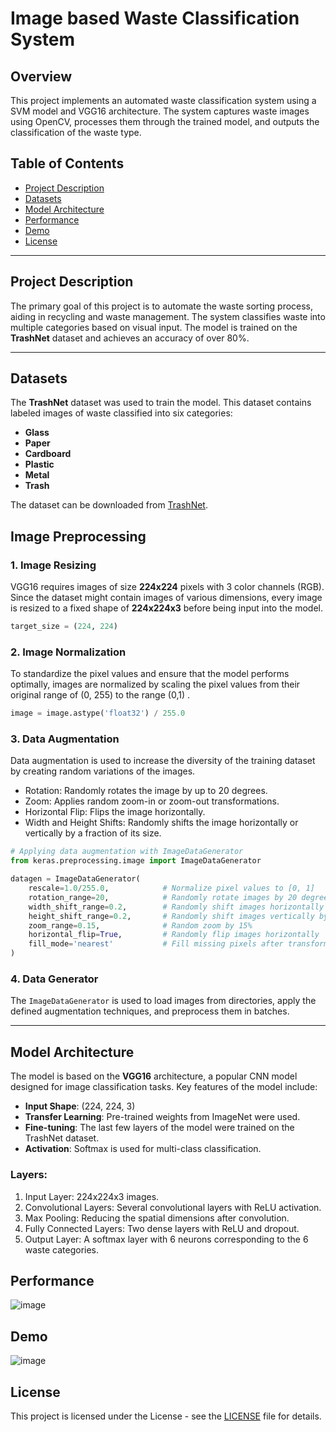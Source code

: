 # Image based Waste Classification System

## Overview
This project implements an automated waste classification system using a SVM model and VGG16 architecture. The system captures waste images using OpenCV, processes them through the trained model, and outputs the classification of the waste type. 

## Table of Contents
- [Project Description](#project-description)
- [Datasets](#datasets)
- [Model Architecture](#model-architecture)
- [Performance](#performance)
- [Demo](#demo)
- [License](#License)

---

## Project Description
The primary goal of this project is to automate the waste sorting process, aiding in recycling and waste management. The system classifies waste into multiple categories based on visual input. The model is trained on the **TrashNet** dataset and achieves an accuracy of over 80%.


---

## Datasets
The **TrashNet** dataset was used to train the model. This dataset contains labeled images of waste classified into six categories:
- **Glass**
- **Paper**
- **Cardboard**
- **Plastic**
- **Metal**
- **Trash**

The dataset can be downloaded from [TrashNet](https://github.com/garythung/trashnet).

## Image Preprocessing

### 1. Image Resizing
VGG16 requires images of size **224x224** pixels with 3 color channels (RGB). Since the dataset might contain images of various dimensions, every image is resized to a fixed shape of **224x224x3** before being input into the model.

```python
target_size = (224, 224)
```
### 2. Image Normalization
To standardize the pixel values and ensure that the model performs optimally, images are normalized by scaling the pixel values from their original range of (0, 255) to the range (0,1) .
```python
image = image.astype('float32') / 255.0
```
### 3. Data Augmentation
Data augmentation is used to increase the diversity of the training dataset by creating random variations of the images.
  - Rotation: Randomly rotates the image by up to 20 degrees.
  - Zoom: Applies random zoom-in or zoom-out transformations.
  - Horizontal Flip: Flips the image horizontally.
  - Width and Height Shifts: Randomly shifts the image horizontally or vertically by a fraction of its size.
    
```python
# Applying data augmentation with ImageDataGenerator
from keras.preprocessing.image import ImageDataGenerator

datagen = ImageDataGenerator(
    rescale=1.0/255.0,            # Normalize pixel values to [0, 1]
    rotation_range=20,            # Randomly rotate images by 20 degrees
    width_shift_range=0.2,        # Randomly shift images horizontally by 20%
    height_shift_range=0.2,       # Randomly shift images vertically by 20%
    zoom_range=0.15,              # Random zoom by 15%
    horizontal_flip=True,         # Randomly flip images horizontally
    fill_mode='nearest'           # Fill missing pixels after transformations with nearest pixel value
)

```

### 4. Data Generator
The ```ImageDataGenerator``` is used to load images from directories, apply the defined augmentation techniques, and preprocess them in batches. 

---

## Model Architecture
The model is based on the **VGG16** architecture, a popular CNN model designed for image classification tasks. Key features of the model include:

- **Input Shape**: (224, 224, 3)
- **Transfer Learning**: Pre-trained weights from ImageNet were used.
- **Fine-tuning**: The last few layers of the model were trained on the TrashNet dataset.
- **Activation**: Softmax is used for multi-class classification.

### Layers:
1. Input Layer: 224x224x3 images.
2. Convolutional Layers: Several convolutional layers with ReLU activation.
3. Max Pooling: Reducing the spatial dimensions after convolution.
4. Fully Connected Layers: Two dense layers with ReLU and dropout.
5. Output Layer: A softmax layer with 6 neurons corresponding to the 6 waste categories.

## Performance
![image](https://github.com/user-attachments/assets/4e2821db-596c-4360-8ced-e18f963e0037)

## Demo
![image](https://github.com/user-attachments/assets/1f18ad8e-4b74-4926-a9af-81a0633b4bd8)

## License
This project is licensed under the License - see the [LICENSE](LICENSE) file for details.

